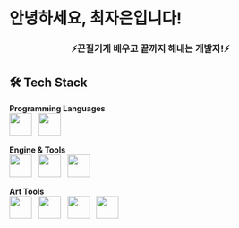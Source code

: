 <h1 align="left"> 안녕하세요, 최자은입니다! </h1>
<h3 align="center">⚡끈질기게 배우고 끝까지 해내는 개발자!⚡</h3>

## 🛠 Tech Stack

**Programming Languages**  
<img src="https://upload.wikimedia.org/wikipedia/commons/1/19/C_Logo.png" width="40"/> &nbsp;
<img src="https://upload.wikimedia.org/wikipedia/commons/4/4f/Csharp_Logo.png" width="40"/> &nbsp;

**Engine & Tools**  
<img src="https://your_redbrick_icon_url.png" width="40"/> &nbsp;
<img src="https://your_maplestoryworlds_icon_url.png" width="40"/> &nbsp;
<img src="https://upload.wikimedia.org/wikipedia/commons/c/c4/Unity_2021.svg" width="40"/> &nbsp;

**Art Tools**  
<img src="https://upload.wikimedia.org/wikipedia/commons/a/af/Adobe_Photoshop_CC_icon.svg" width="40"/> &nbsp;
<img src="https://your_3dsmax_icon_url.png" width="40"/> &nbsp;
<img src="https://your_zbrush_icon_url.png" width="40"/> &nbsp;
<img src="https://raw.githubusercontent.com/aseprite/aseprite/main/docs/aseprite-logo.png" width="40"/>
